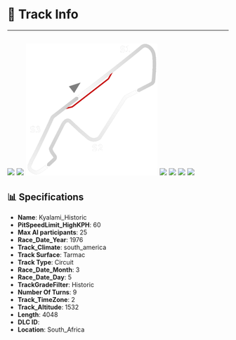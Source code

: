 # 🏁 Track Info

---
![](image_1.jpg)
![](image_2.jpg)
![](image_3.jpg)
![](image_4.jpg)
![](image_5.jpg)
![](image_6.jpg)
![](image_7.jpg)
---

## 📊 Specifications

- **Name**: Kyalami_Historic
- **PitSpeedLimit_HighKPH**: 60
- **Max AI participants**: 25
- **Race_Date_Year**: 1976
- **Track_Climate**: south_america
- **Track Surface**: Tarmac
- **Track Type**: Circuit
- **Race_Date_Month**: 3
- **Race_Date_Day**: 5
- **TrackGradeFilter**: Historic
- **Number Of Turns**: 9
- **Track_TimeZone**: 2
- **Track_Altitude**: 1532
- **Length**: 4048
- **DLC ID**: 
- **Location**: South_Africa
